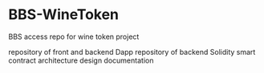 # BBS-WineToken
BBS access repo for wine token project

repository of front and backend Dapp
repository of backend Solidity smart contract
architecture design  documentation
